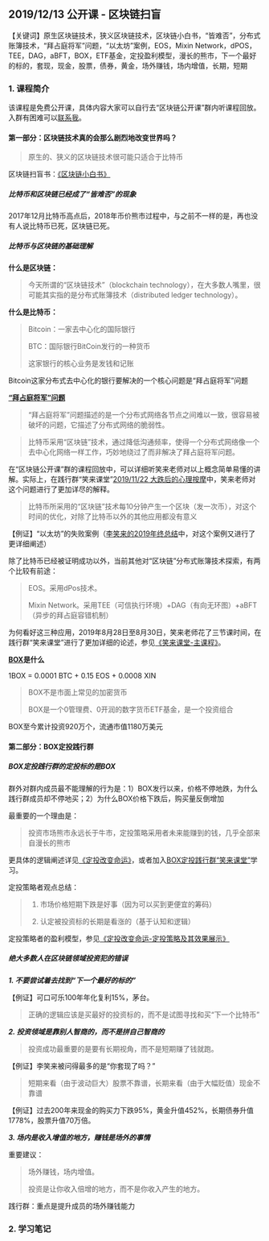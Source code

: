 ## 2019/12/13 公开课 - 区块链扫盲

【关键词】原生区块链技术，狭义区块链技术，区块链小白书，“皆难否”，分布式账簿技术，“拜占庭将军”问题，“以太坊”案例，EOS，Mixin Network，dPOS，TEE，DAG，aBFT，BOX，ETF基金，定投盈利模型，漫长的熊市，下一个最好的标的，套现，现金，股票，债券，黄金，场外赚钱，场内增值，长期，短期

### 1. 课程简介

该课程是免费公开课，具体内容大家可以自行去“区块链公开课”群内听课程回放。入群有困难可以[联系我](/contact-info.md)。

#### 第一部分：区块链技术真的会那么剧烈地改变世界吗？

> 原生的、狭义的区块链技术很可能只适合于比特币

区块链扫盲书：[《区块链小白书》](https://blockchainlittlebook.com)

##### 比特币和区块链已经成了“皆难否”的现象

2017年12月比特币高点后，2018年币价熊市过程中，与之前不一样的是，再也没有人说比特币已死，区块链已死。

##### 比特币与区块链的基础理解

****什么是区块链：****

> 今天所谓的“区块链技术”（blockchain technology），在大多数人嘴里，很可能其实指的是分布式账簿技术（distributed ledger technology）。

****什么是比特币：****

> Bitcoin：一家去中心化的国际银行
> 
> BTC：国际银行BitCoin发行的一种货币
>
> 这家银行的核心业务是发钱和记账

Bitcoin这家分布式去中心化的银行要解决的一个核心问题是“拜占庭将军”问题

****[“拜占庭将军”问题](https://zh.wikipedia.org/wiki/%E6%8B%9C%E5%8D%A0%E5%BA%AD%E5%B0%86%E5%86%9B%E9%97%AE%E9%A2%98)****

> “拜占庭将军”问题描述的是一个分布式网络各节点之间难以一致，很容易被破坏的问题，它描述了分布式网络的脆弱性。

> 比特币采用“区块链”技术，通过降低沟通频率，使得一个分布式网络像一个去中心化网络一样工作，巧妙地绕过了而非解决了拜占庭将军问题。

在“区块链公开课”群的课程回放中，可以详细听笑来老师对以上概念简单易懂的讲解。实际上，在践行群“笑来课堂”[2019/11/22 大跌后的心理按摩](/xiaolai-main-course-private/20191122-private-course-take-it-easy.md)中，笑来老师对这个问题进行了更加详尽的解释。

> 比特币所采用的“区块链”技术每10分钟产生一个区块（发一次币），对这个时间的优化，对除了比特币以外的其他应用都没有意义

【例证】“以太坊”的失败案例（[李笑来的2019年终总结](/xiaolai-main-course-public/20191228-public-course-lixiaolai-2019.md)中，对这个案例又进行了更详细阐述）

除了比特币已经被证明成功以外，当前其他对“区块链”分布式账簿技术探索，有两个比较有前途：

> EOS。采用dPos技术。
>
> Mixin Network。采用TEE（可信执行环境）+DAG（有向无环图）+aBFT（异步的拜占庭容错机制）

为何看好这三种应用，2019年8月28日至8月30日，笑来老师花了三节课时间，在践行群“笑来课堂”进行了更加详细的论述，参见[《笑来课堂-主课程》](/xiaolai-main-course-private.md)。

****[BOX](https://b.watch/#/)是什么****

1BOX = 0.0001 BTC + 0.15 EOS + 0.0008 XIN

> BOX不是市面上常见的加密货币
>
> BOX是一个0管理费、0开润的数字货币ETF基金，是一个投资组合

BOX至今累计投资920万个，流通市值1180万美元

#### 第二部分：BOX定投践行群

##### BOX定投践行群的定投标的是BOX

群外对群内成员最不能理解的行为是：1）BOX发行以来，价格不停地跌，为什么践行群成员却不停地买；2）为什么BOX价格下跌后，购买量反倒增加

最重要的一个理由是：

> 投资市场熊市永远长于牛市，定投策略采用者未来能赚到的钱，几乎全部来自漫长的熊市

更具体的逻辑阐述详见[《定投改变命运》](https://onregularinvesting.com/)，或者加入[BOX定投践行群“笑来课堂”](xiaolai-class.md)学习。

定投策略者观点总结：

> 1. 市场价格短期下跌是好事（因为可以买到更便宜的筹码）
>
> 2. 认定被投资标的长期是看涨的（基于认知和逻辑）

定投策略者的盈利模型，参见[《定投改变命运-定投策略及其效果展示》](https://onregularinvesting.com/#/cn/?id=_11-%e5%ae%9a%e6%8a%95%e7%ad%96%e7%95%a5%e5%8f%8a%e5%85%b6%e6%95%88%e6%9e%9c%e5%b1%95%e7%a4%ba)

##### 绝大多数人在区块链领域投资犯的错误

***1. 不要尝试着去找到“下一个最好的标的”***

【例证】可口可乐100年年化复利15%，茅台。

> 正确的逻辑应该是买最好的投资标的，而不是试图寻找和买“下一个比特币”

***2. 投资领域是靠别人智商的，而不是拼自己智商的***

> 投资成功最重要的是要有长期视角，而不是短期赚了钱就跑。

【例证】李笑来被问得最多的是“你套现了吗？”

> 短期来看（由于波动巨大）股票不靠谱，长期来看（由于大幅贬值）现金不靠谱

【例证】过去200年来现金的购买力下跌95%，黄金升值452%，长期债券升值1778%，股票升值70万倍。

***3. 场内是收入增值的地方，赚钱是场外的事情***

重要建议：

> 场外赚钱，场内增值。
>
> 投资是让你收入倍增的地方，而不是你收入产生的地方。

践行群：重点是提升成员的场外赚钱能力

### 2. 学习笔记




